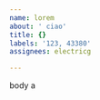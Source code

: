 ```yaml
---         
name: lorem
about: ' ciao'
title: {}
labels: '123, 43380'
assignees: electricg

---         
```


body a
